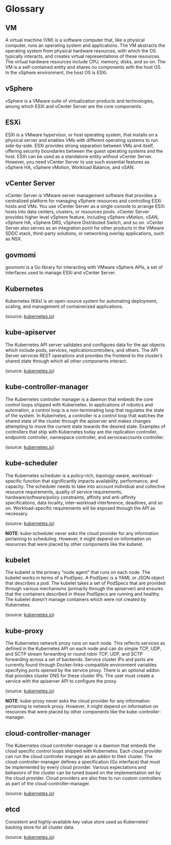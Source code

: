 # Glossary

## VM

A virtual machine (VM) is a software computer that, like a physical computer, runs an operating system and applications. The VM abstracts the operating system from physical hardware resources, with which the OS typically interacts, and creates virtual representations of these resources.
The virtual hardware resources include CPU, memory, disks, and so on. The VM is a self-contained entity and shares no components with the host OS. 
In the vSphere environment, the host OS is ESXi.

## vSphere

vSphere is a VMware suite of virtualization products and technologies, among which ESXi and vCenter Server are the core components.

## ESXi

ESXi is a VMware hypervisor, or host operating system, that installs on a physical server and enables VMs with different operating systems to run side-by-side. ESXi provides strong separation between VMs and itself, offering security boundaries between the guest operating systems and the host. 
ESXi can be used as a standalone entity without vCenter Server. However, you need vCenter Server to use such essential features as vSphere HA, vSphere vMotion, Workload Balance, and vSAN.

## vCenter Server

vCenter Server is VMware server management software that provides a centralized platform for managing vSphere resources and controlling ESXi hosts and VMs. You use vCenter Server as a single console to arrange ESXi hosts into data centers, clusters, or resources pools. vCenter Server provides higher level vSphere feature, including vSphere vMotion, vSAN, vSphere HA, vSphere DRS, vSphere Distributed Switch, and so on. vCenter Server also serves as an integration point for other products in the VMware SDDC stack, third-party solutions, or networking overlay applications, such as NSX.

## govmomi

govmomi is a Go library for interacting with VMware vSphere APIs, a set of interfaces used to manage ESXi and vCenter Server.

## Kubernetes

Kubernetes (K8s) is an open-source system for automating deployment, scaling, and management of containerized applications.

(source: [kubernetes.io](https://kubernetes.io/))

## kube-apiserver

The Kubernetes API server validates and configures data for the api objects which include pods, services, replicationcontrollers, and others.
The API Server services REST operations and provides the frontend to the cluster’s shared state through which all other components interact.

(source: [kubernetes.io](https://kubernetes.io/))

## kube-controller-manager

The Kubernetes controller manager is a daemon that embeds the core control loops shipped with Kubernetes. In applications of robotics and automation,
a control loop is a non-terminating loop that regulates the state of the system. In Kubernetes, a controller is a control loop that watches the
shared state of the cluster through the apiserver and makes changes attempting to move the current state towards the desired state. Examples of
controllers that ship with Kubernetes today are the replication controller, endpoints controller, namespace controller, and serviceaccounts controller.

(source: [kubernetes.io](https://kubernetes.io/))

## kube-scheduler

The Kubernetes scheduler is a policy-rich, topology-aware, workload-specific function that significantly impacts availability, performance, and capacity.
The scheduler needs to take into account individual and collective resource requirements, quality of service requirements, hardware/software/policy
constraints, affinity and anti-affinity specifications, data locality, inter-workload interference, deadlines, and so on. Workload-specific requirements
will be exposed through the API as necessary.

(source: [kubernetes.io](https://kubernetes.io/))

**NOTE**: kube-scheduler never asks the cloud provider for any information pertaining to scheduling. However, it might depend on information on resources
that were placed by other components like the kubelet.

## kubelet

The kubelet is the primary “node agent” that runs on each node. The kubelet works in terms of a PodSpec. A PodSpec is a YAML or JSON object that
describes a pod. The kubelet takes a set of PodSpecs that are provided through various mechanisms (primarily through the apiserver) and ensures
that the containers described in those PodSpecs are running and healthy. The kubelet doesn’t manage containers which were not created by Kubernetes.

(source: [kubernetes.io](https://kubernetes.io/))

## kube-proxy

The Kubernetes network proxy runs on each node. This reflects services as defined in the Kubernetes API on each node and can do simple TCP, UDP,
and SCTP stream forwarding or round robin TCP, UDP, and SCTP forwarding across a set of backends. Service cluster IPs and ports are currently found
through Docker-links-compatible environment variables specifying ports opened by the service proxy. There is an optional addon that provides cluster DNS
for these cluster IPs. The user must create a service with the apiserver API to configure the proxy.

(source: [kubernetes.io](https://kubernetes.io/))

**NOTE**: kube-proxy never asks the cloud provider for any information pertaining to network proxy. However, it might depend on information on resources
that were placed by other components like the kube-controller-manager.

## cloud-controller-manager

The Kubernetes cloud controller manager is a daemon that embeds the cloud specific control loops shipped with Kubernetes. Each cloud provider can run
the cloud controller manager as an addon to their cluster. The cloud-controller-manager defines a specification (Go interface) that must be implemented
by every cloud provider. Various expectations and behaviors of the cluster can be tuned based on the implementation set by the cloud provider.
Cloud providers are also free to run custom controllers as part of the cloud-controller-manager.

(source: [kubernetes.io](https://kubernetes.io/))

## etcd

Consistent and highly-available key value store used as Kubernetes’ backing store for all cluster data.

(source: [kubernetes.io](https://kubernetes.io/))
